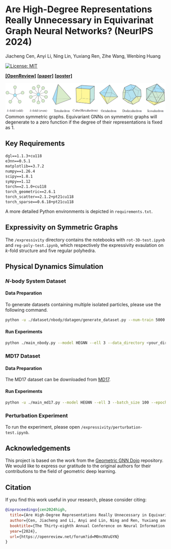 # Are High-Degree Representations Really Unnecessary in Equivarinat Graph Neural Networks? (NeurIPS 2024)

Jiacheng Cen, Anyi Li, Ning Lin, Yuxiang Ren, Zihe Wang, Wenbing Huang

[![License: MIT](https://img.shields.io/badge/License-MIT-yellow.svg)](https://github.com/GLAD-RUC/HEGNN/blob/main/LICENSE)

[**[OpenReview]**](https://openreview.net/forum?id=M0ncNVuGYN) [**[paper]**](https://openreview.net/pdf?id=M0ncNVuGYN) [**[poster]**](https://neurips.cc/virtual/2024/poster/95552)

![](./assets/HEGNN-teaser.jpg)
Common symmetric graphs. Equivariant GNNs on symmetric graphs will degenerate to a zero function if the degree of their representations is fixed as 1.

## Key Requirements

```
dgl==1.1.3+cu118
e3nn==0.5.1
matplotlib==3.7.2
numpy==1.26.4
scipy==1.8.1
sympy==1.12
torch==2.1.0+cu118
torch_geometric==2.6.1
torch_scatter==2.1.2+pt21cu118
torch_sparse==0.6.18+pt21cu118
```

A more detailed Python environments is depicted in `requirements.txt`. 

## Expressivity on Symmetric Graphs

The `/expressivity` directory contains the notebooks with `rot-3D-test.ipynb` and `reg-poly-test.ipynb`, which respectively the expressivity evaulation on $k$-fold structure and five regular polyhedra. 

## Physical Dynamics Simulation

### $N$-body System Dataset

#### Data Preparation

To generate datasets containing multiple isolated particles, please use the following command.

```bash
python -u ./dataset/nbody/datagen/generate_dataset.py --num-train 5000 --seed 43 --n_isolated 100 --n_stick 0 --n_hinge 0 --n_workers 50
```

#### Run Experiments

```bash
python ./main_nbody.py --model HEGNN --ell 3 --data_directory <your_dir> --dataset_name "5_0_0"
```

### MD17 Dataset

#### Data Preparation

The MD17 dataset can be downloaded from [MD17](http://www.sgdml.org/#datasets).

#### Run Experiments

```bash
python -u ./main_md17.py --model HEGNN --ell 3 --batch_size 100 --epochs 500 --data_dir <your_dir> --delta_frame 3000 --mol "aspirin" --device --outf "md17-logs" 
```

### Perturbation Experiment

To run the experiment, please open `/expressivity/perturbation-test.ipynb`. 

## Acknowledgements

This project is based on the work from the [Geometric GNN Dojo](https://github.com/chaitjo/geometric-gnn-dojo) repository. We would like to express our gratitude to the original authors for their contributions to the field of geometric deep learning.

## Citation

If you find this work useful in your research, please consider citing:
```bibtex
@inproceedings{cen2024high,
  title={Are High-Degree Representations Really Unnecessary in Equivariant Graph Neural Networks?},
  author={Cen, Jiacheng and Li, Anyi and Lin, Ning and Ren, Yuxiang and Wang, Zihe and Huang, Wenbing},
  booktitle={The Thirty-eighth Annual Conference on Neural Information Processing Systems},
  year={2024},
  url={https://openreview.net/forum?id=M0ncNVuGYN}
}
```